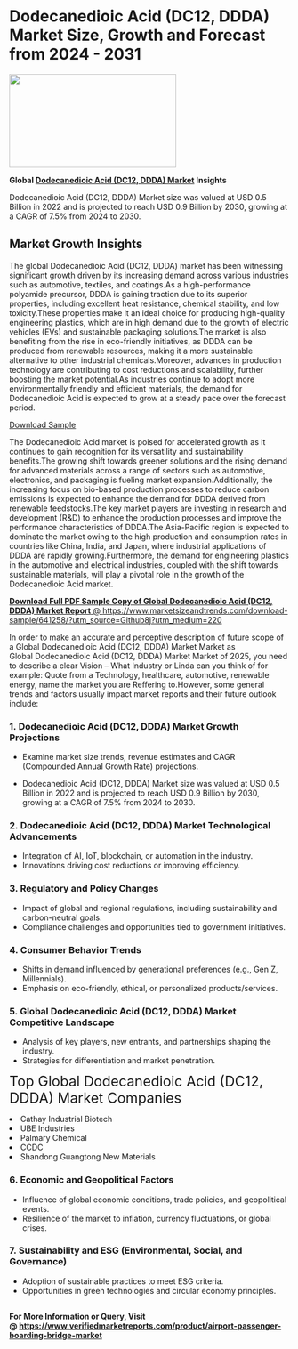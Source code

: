 <H1>Dodecanedioic Acid (DC12, DDDA) Market Size, Growth and Forecast from 2024 - 2031</H1><img class="aligncenter size-medium wp-image-584254" src="https://thirdeyenews.in/wp-content/uploads/2024/09/Global-Market-Research-300x168.jpeg" alt="" width="300" height="168" /><p><strong>Global&nbsp;<a href="https://www.marketsizeandtrends.com/download-sample/641258/?utm_source=Github8j?utm_medium=220">Dodecanedioic Acid (DC12, DDDA) Market</a> Insights</strong></p><p>Dodecanedioic Acid (DC12, DDDA) Market size was valued at USD 0.5 Billion in 2022 and is projected to reach USD 0.9 Billion by 2030, growing at a CAGR of 7.5% from 2024 to 2030.</p><p><h2>Market Growth Insights</h2> <p>The global Dodecanedioic Acid (DC12, DDDA) market has been witnessing significant growth driven by its increasing demand across various industries such as automotive, textiles, and coatings.As a high-performance polyamide precursor, DDDA is gaining traction due to its superior properties, including excellent heat resistance, chemical stability, and low toxicity.These properties make it an ideal choice for producing high-quality engineering plastics, which are in high demand due to the growth of electric vehicles (EVs) and sustainable packaging solutions.The market is also benefiting from the rise in eco-friendly initiatives, as DDDA can be produced from renewable resources, making it a more sustainable alternative to other industrial chemicals.Moreover, advances in production technology are contributing to cost reductions and scalability, further boosting the market potential.As industries continue to adopt more environmentally friendly and efficient materials, the demand for Dodecanedioic Acid is expected to grow at a steady pace over the forecast period.</p> <p><a href="#">Download Sample</a></p> <p>The Dodecanedioic Acid market is poised for accelerated growth as it continues to gain recognition for its versatility and sustainability benefits.The growing shift towards greener solutions and the rising demand for advanced materials across a range of sectors such as automotive, electronics, and packaging is fueling market expansion.Additionally, the increasing focus on bio-based production processes to reduce carbon emissions is expected to enhance the demand for DDDA derived from renewable feedstocks.The key market players are investing in research and development (R&D) to enhance the production processes and improve the performance characteristics of DDDA.The Asia-Pacific region is expected to dominate the market owing to the high production and consumption rates in countries like China, India, and Japan, where industrial applications of DDDA are rapidly growing.Furthermore, the demand for engineering plastics in the automotive and electrical industries, coupled with the shift towards sustainable materials, will play a pivotal role in the growth of the Dodecanedioic Acid market.</p> <p><a href="#"></p><p><span class=""><strong>Download Full PDF Sample Copy of Global Dodecanedioic Acid (DC12, DDDA) Market Report</strong> @ <a href="https://www.marketsizeandtrends.com/download-sample/641258/?utm_source=Github8j?utm_medium=220" target="_blank">https://www.marketsizeandtrends.com/download-sample/641258/?utm_source=Github8j?utm_medium=220</a></span></p><p>In order to make an accurate and perceptive description of future scope of a Global&nbsp;Dodecanedioic Acid (DC12, DDDA) Market Market as Global&nbsp;Dodecanedioic Acid (DC12, DDDA) Market Market of 2025, you need to describe a clear Vision &ndash; What Industry or Linda can you think of for example: Quote from a Technology, healthcare, automotive, renewable energy, name the market you are Reffering to.However, some general trends and factors usually impact market reports and their future outlook include:</p><h3>1.&nbsp;<strong>Dodecanedioic Acid (DC12, DDDA) Market Growth Projections</strong></h3><ul><li>Examine market size trends, revenue estimates and CAGR (Compounded Annual Growth Rate) projections.</li><li><p>Dodecanedioic Acid (DC12, DDDA) Market size was valued at USD 0.5 Billion in 2022 and is projected to reach USD 0.9 Billion by 2030, growing at a CAGR of 7.5% from 2024 to 2030.</p></li></ul><h3>2.&nbsp;<strong>Dodecanedioic Acid (DC12, DDDA) Market Technological Advancements</strong></h3><ul><li>Integration of AI, IoT, blockchain, or automation in the industry.</li><li>Innovations driving cost reductions or improving efficiency.</li></ul><h3>3.&nbsp;<strong>Regulatory and Policy Changes</strong></h3><ul><li>Impact of global and regional regulations, including sustainability and carbon-neutral goals.</li><li>Compliance challenges and opportunities tied to government initiatives.</li></ul><h3>4.&nbsp;<strong>Consumer Behavior Trends</strong></h3><ul><li>Shifts in demand influenced by generational preferences (e.g., Gen Z, Millennials).</li><li>Emphasis on eco-friendly, ethical, or personalized products/services.</li></ul><h3>5.&nbsp;<strong>Global Dodecanedioic Acid (DC12, DDDA) Market Competitive Landscape</strong></h3><ul><li>Analysis of key players, new entrants, and partnerships shaping the industry.</li><li>Strategies for differentiation and market penetration.</li></ul><p data-pm-slice="1 1 []"><span style="color: inherit; font-family: inherit; font-size: 25px;">Top Global Dodecanedioic Acid (DC12, DDDA) Market Companies</span></p><div class="" data-test-id=""><p><li>Cathay Industrial Biotech</li><li> UBE Industries</li><li> Palmary Chemical</li><li> CCDC</li><li> Shandong Guangtong New Materials</li></p></div><h3>6.&nbsp;<strong>Economic and Geopolitical Factors</strong></h3><ul><li>Influence of global economic conditions, trade policies, and geopolitical events.</li><li>Resilience of the market to inflation, currency fluctuations, or global crises.</li></ul><h3>7.&nbsp;<strong>Sustainability and ESG (Environmental, Social, and Governance)</strong></h3><ul><li>Adoption of sustainable practices to meet ESG criteria.</li><li>Opportunities in green technologies and circular economy principles.</li></ul><h2><strong style="font-size: 14px;">For More Information or Query, Visit @&nbsp;</strong><a style="background-color: #ffffff; font-size: 14px;" href="https://www.marketsizeandtrends.com/report/dodecanedioic-acid-dc12-ddda-market/" target="_blank">https://www.verifiedmarketreports.com/product/airport-passenger-boarding-bridge-market</a></h2>